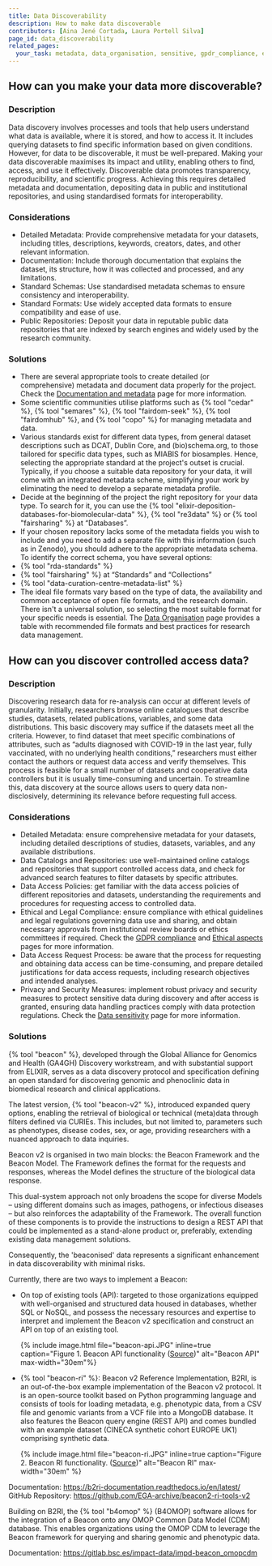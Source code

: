 ```yaml
---
title: Data Discoverability
description: How to make data discoverable
contributors: [Aina Jené Cortada, Laura Portell Silva]
page_id: data_discoverability
related_pages: 
  your_task: metadata, data_organisation, sensitive, gpdr_compliance, ethics
---
```


## How can you make your data more discoverable?
 
### Description

Data discovery involves processes and tools that help users understand what data is available, where it is stored, and how to access it. It includes querying datasets to find specific information based on given conditions. However, for data to be discoverable, it must be well-prepared. Making your data discoverable maximises its impact and utility, enabling others to find, access, and use it effectively. Discoverable data promotes transparency, reproducibility, and scientific progress. Achieving this requires detailed metadata and documentation, depositing data in public and institutional repositories, and using standardised formats for interoperability.

### Considerations

* Detailed Metadata: Provide comprehensive metadata for your datasets, including titles, descriptions, keywords, creators, dates, and other relevant information.
* Documentation: Include thorough documentation that explains the dataset, its structure, how it was collected and processed, and any limitations.
* Standard Schemas: Use standardised metadata schemas to ensure consistency and interoperability.
* Standard Formats: Use widely accepted data formats to ensure compatibility and ease of use.
* Public Repositories: Deposit your data in reputable public data repositories that are indexed by search engines and widely used by the research community.

### Solutions

* There are several appropriate tools to create detailed (or comprehensive) metadata and document data properly for the project. Check the [Documentation and metadata](metadata_management) page for more information.
* Some scientific communities utilise platforms such as {% tool "cedar" %}, {% tool "semares" %}, {% tool "fairdom-seek" %}, {% tool "fairdomhub" %}, and {% tool "copo" %} for managing metadata and data.
* Various standards exist for different data types, from general dataset descriptions such as DCAT, Dublin Core, and (bio)schema.org, to those tailored for specific data types, such as MIABIS for biosamples. Hence, selecting the appropriate standard at the project's outset is crucial. Typically, if you choose a suitable data repository for your data, it will come with an integrated metadata scheme, simplifying your work by eliminating the need to develop a separate metadata profile.
 * Decide at the beginning of the project the right repository for your data type. To search for it, you can use the {% tool "elixir-deposition-databases-for-biomolecular-data" %}, {% tool "re3data" %} or {% tool "fairsharing" %} at “Databases”.
 * If your chosen repository lacks some of the metadata fields you wish to include and you need to add a separate file with this information (such as in Zenodo), you should adhere to the appropriate metadata schema. To identify the correct schema, you have several options:
  * {% tool "rda-standards" %}
  * {% tool "fairsharing" %} at “Standards” and “Collections”
  * {% tool "data-curation-centre-metadata-list" %}
* The ideal file formats vary based on the type of data, the availability and common acceptance of open file formats, and the research domain. There isn't a universal solution, so selecting the most suitable format for your specific needs is essential. The [Data Organisation](data_organisation) page provides a table with recommended file formats and best practices for research data management.

## How can you discover controlled access data?
 
### Description

Discovering research data for re-analysis can occur at different levels of granularity. Initially, researchers browse online catalogues that describe studies, datasets, related publications, variables, and some data distributions. This basic discovery may suffice if the datasets meet all the criteria. However, to find dataset that meet specific combinations of attributes, such as “adults diagnosed with COVID-19 in the last year, fully vaccinated, with no underlying health conditions,” researchers must either contact the authors or request data access and verify themselves. This process is feasible for a small number of datasets and cooperative data controllers but it is usually time-consuming and uncertain. To streamline this, data discovery at the source allows users to query data non-disclosively, determining its relevance before requesting full access.

### Considerations

* Detailed Metadata: ensure comprehensive metadata for your datasets, including detailed descriptions of studies, datasets, variables, and any available distributions.
* Data Catalogs and Repositories: use well-maintained online catalogs and repositories that support controlled access data, and check for advanced search features to filter datasets by specific attributes.
* Data Access Policies: get familiar with the data access policies of different repositories and datasets, understanding the requirements and procedures for requesting access to controlled data.
* Ethical and Legal Compliance: ensure compliance with ethical guidelines and legal regulations governing data use and sharing, and obtain necessary approvals from institutional review boards or ethics committees if required. Check the [GDPR compliance](gpdr_compliance) and [Ethical aspects](ethics) pages for more information.
* Data Access Request Process: be aware that the process for requesting and obtaining data access can be time-consuming, and prepare detailed justifications for data access requests, including research objectives and intended analyses.
* Privacy and Security Measures: implement robust privacy and security measures to protect sensitive data during discovery and after access is granted, ensuring data handling practices comply with data protection regulations. Check the [Data sensitivity](data_sensitivity) page for more information.

### Solutions

{% tool "beacon" %}, developed through the Global Alliance for Genomics and Health (GA4GH) Discovery workstream, and with substantial support from ELIXIR, serves as a data discovery protocol and specification defining an open standard for discovering genomic and phenoclinic data in biomedical research and clinical applications.

The latest version, {% tool "beacon-v2" %}, introduced expanded query options, enabling the retrieval of biological or technical (meta)data through filters defined via CURIEs. This includes, but not limited to, parameters such as phenotypes, disease codes, sex, or age, providing researchers with a nuanced approach to data inquiries.

Beacon v2 is organised in two main blocks: the Beacon Framework and the Beacon Model. 
The Framework defines the format for the requests and responses, whereas the Model defines the structure of the biological data response.

This dual-system approach not only broadens the scope for diverse Models – using different domains such as images, pathogens, or infectious diseases – but also reinforces the adaptability of the Framework. The overall function of these components is to provide the instructions to design a REST API that could be implemented as a stand-alone product or, preferably, extending existing data management solutions. 

Consequently, the 'beaconised' data represents a significant enhancement in data discoverability with minimal risks. 

Currently, there are two ways to implement a Beacon:

* On top of existing tools (API): targeted to those organizations equipped with well-organised and structured data housed in databases, whether SQL or NoSQL, and possess the necessary resources and expertise to interpret and implement the Beacon v2 specification and construct an API on top of an existing tool.

  {% include image.html file="beacon-api.JPG" inline=true caption="Figure 1. Beacon API functionality ([Source](https://docs.genomebeacons.org/implementations-options/))" alt="Beacon API" max-width="30em"%}

* {% tool "beacon-ri" %}: Beacon v2 Reference Implementation, B2RI, is an out-of-the-box example implementation of the Beacon v2 protocol. It is an open-source toolkit based on Python programming language and consists of tools for loading metadata, e.g. phenotypic data, from a CSV file and genomic variants from a VCF file into a MongoDB database. It also features the Beacon query engine (REST API) and comes bundled with an example dataset (CINECA synthetic cohort EUROPE UK1) comprising synthetic data.

  {% include image.html file="beacon-ri.JPG" inline=true caption="Figure 2. Beacon RI functionality. ([Source](https://docs.genomebeacons.org/implementations-options/))" alt="Beacon RI" max-width="30em" %}

Documentation: https://b2ri-documentation.readthedocs.io/en/latest/ 
GitHub Repository: https://github.com/EGA-archive/beacon2-ri-tools-v2 

Building on B2RI, the {% tool "b4omop" %} (B4OMOP) software allows for the integration of a Beacon onto any OMOP Common Data Model (CDM) database. This enables organizations using the OMOP CDM to leverage the Beacon framework for querying and sharing genomic and phenotypic data.

Documentation: https://gitlab.bsc.es/impact-data/impd-beacon_omopcdm
